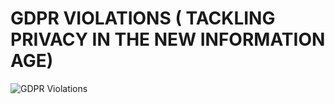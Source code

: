 # GDPR VIOLATIONS ( TACKLING PRIVACY IN THE NEW INFORMATION AGE)

![GDPR Violations](https://encrypted-tbn0.gstatic.com/images?q=tbn:ANd9GcTM0K3EIWD8V_VlXOK-hSm_zu53f3tuXhi-bg&usqp=CAU)


